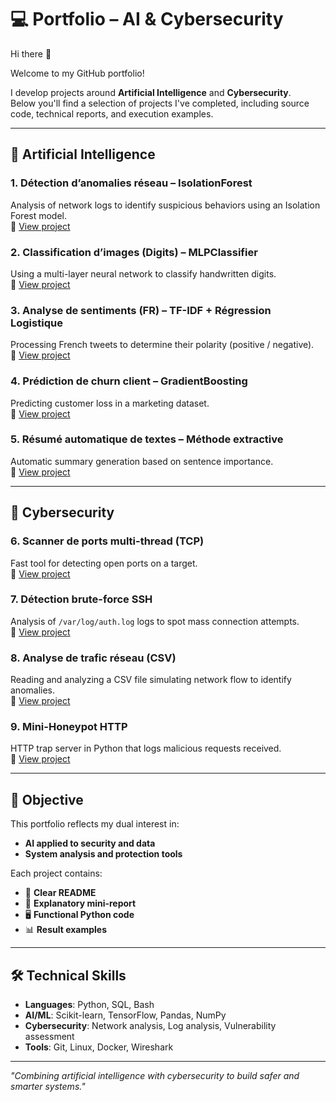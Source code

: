 # 💻 Portfolio – AI & Cybersecurity

Hi there 👋 

Welcome to my GitHub portfolio!  

I develop projects around **Artificial Intelligence** and **Cybersecurity**.  
Below you'll find a selection of projects I've completed, including source code, technical reports, and execution examples.

---

## 🤖 Artificial Intelligence

### 1. Détection d’anomalies réseau – IsolationForest
Analysis of network logs to identify suspicious behaviors using an Isolation Forest model.  
🔗 [View project](https://github.com/NdeyeFatou555/01_IA_Anomalie_Reseau_IsolationForest)

### 2. Classification d’images (Digits) – MLPClassifier
Using a multi-layer neural network to classify handwritten digits.  
🔗 [View project](https://github.com/NdeyeFatou555/02_IA_Classification_Images)

### 3. Analyse de sentiments (FR) – TF-IDF + Régression Logistique
Processing French tweets to determine their polarity (positive / negative).  
🔗 [View project](https://github.com/NdeyeFatou555/03_IA_Analyse_Sentiments)

### 4. Prédiction de churn client – GradientBoosting
Predicting customer loss in a marketing dataset.  
🔗 [View project](https://github.com/NdeyeFatou555/04_IA_Prediction_Churn)

### 5. Résumé automatique de textes – Méthode extractive
Automatic summary generation based on sentence importance.  
🔗 [View project](https://github.com/NdeyeFatou555/05_IA_Resume_Automatique)

---

## 🔐 Cybersecurity

### 6. Scanner de ports multi-thread (TCP)
Fast tool for detecting open ports on a target.  
🔗 [View project](https://github.com/NdeyeFatou555/06_Cyber_Scanner_Ports)

### 7. Détection brute-force SSH
Analysis of `/var/log/auth.log` logs to spot mass connection attempts.  
🔗 [View project](https://github.com/NdeyeFatou555/07_Cyber_Detection_BruteForce_SSH)

### 8. Analyse de trafic réseau (CSV)
Reading and analyzing a CSV file simulating network flow to identify anomalies.  
🔗 [View project](https://github.com/NdeyeFatou555/08_Cyber_Analyse_Trafic)

### 9. Mini-Honeypot HTTP
HTTP trap server in Python that logs malicious requests received.  
🔗 [View project](https://github.com/NdeyeFatou555/09_Cyber_Honeypot_HTTP)

---

## 📌 Objective
This portfolio reflects my dual interest in:
- **AI applied to security and data**
- **System analysis and protection tools**

Each project contains:
- 📄 **Clear README**
- 📝 **Explanatory mini-report**
- 🖥 **Functional Python code**
- 📊 **Result examples**

---

## 🛠 Technical Skills
- **Languages**: Python, SQL, Bash
- **AI/ML**: Scikit-learn, TensorFlow, Pandas, NumPy
- **Cybersecurity**: Network analysis, Log analysis, Vulnerability assessment
- **Tools**: Git, Linux, Docker, Wireshark



---

*"Combining artificial intelligence with cybersecurity to build safer and smarter systems."*


<!--
**NdeyeFatou555/NdeyeFatou555** is a ✨ _special_ ✨ repository because its `README.md` (this file) appears on your GitHub profile.

Here are some ideas to get you started:

- 🔭 I’m currently working on ...
- 🌱 I’m currently learning ...
- 👯 I’m looking to collaborate on ...
- 🤔 I’m looking for help with ...
- 💬 Ask me about ...
- 📫 How to reach me: ...
- 😄 Pronouns: ...
- ⚡ Fun fact: ...
-->
